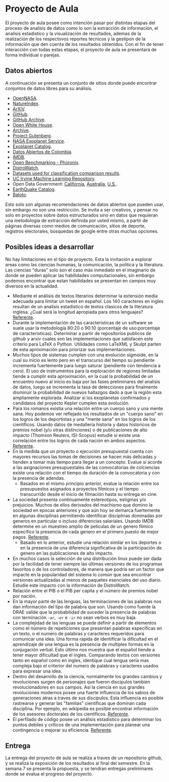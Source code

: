# Proyecto de Aula  

El proyecto de aula posee como intención pasar por distintas etapas del proceso de analisis de datos como lo son la extracción de información, el analisis estadistico y la visualización de resultados, ademas de la realización de los respectovos reportes técnicos y la gestipon de la información que den cuenta de los resultados obtenidos. Con el fin de tener interacción con todas estas etapas, el proyecto de aula se presentará de forma individual o parejas.  

## Datos abiertos  

A continuación se presenta un conjunto de sitios donde puede encontrar conjuntos de datos libres para su análisis.  

+ [OpenNASA](https://open.nasa.gov/).  
+ [NatureIndex](http://www.natureindex.com/).  
+ [ArXiV](https://arxiv.org/).  
+ [GitHub](https://github.com/).  
+ [GitHub Archive](https://www.githubarchive.org/).  
+ [Open White House](https://open.whitehouse.gov/).  
+ [Archive](https://archive.org/).  
+ [Project Gutenberg](https://www.gutenberg.org/wiki/Main_Page).  
+ [NASA Exoplanet Service](http://exoplanetarchive.ipac.caltech.edu/).  
+ [Exoplanet Catalog](http://exoplanet.eu/catalog/).  
+ [Datos Abiertos de Colombia](https://www.datos.gov.co/).  
+ [IMDB](http://www.imdb.com/).  
+ [Open Benchmarking - Phoronix](http://openbenchmarking.org/).  
+ [DistroWatch](https://distrowatch.com/).  
+ [Datasets used for classification comparison results](http://www.fizyka.umk.pl/kis/projects/datasets.html).  
+ [UC Irvine Machine Learning Repository](https://archive.ics.uci.edu/ml/index.html).  
+ Open Data Government: [California](http://data.ca.gov/), [Australia](http://data.gov.au/), [U.S.](https://www.data.gov/).  
+ [EarthQuake Catalog](http://earthquake.usgs.gov/earthquakes/search/).   
+ [Baloto](http://www.baloto.com/filtro-historico-de-resultados.php).  

Esto solo son algunas recomendaciones de datos abiertos que pueden usar, sin embargo no son una restricción. Se invita a ser creativos, y pensar no solo en proyectos sobre datos estructurados sino en datos que requieran una
metodología de extracción definida por usted mismo, a partir de páginas diversas como medios de comunicación, sitios de deporte, registros electorales, búsquedas de google entre otras muchas opciones.

## Posibles ideas a desarrollar

No hay limitaciones en el tipo de proyecto. Esta la invitación a explorar areas como las ciencias humanas, la comunicación, la politica y la literatura. Las ciencias "duras" solo son el caso más inmediato en el imaginario de donde se pueden aplicar las habilidades computacionales, sin embargo podemos encontrar que estan habilidades se presentan en campos muy diversos en la actualidad.  

+ Mediante el análisis de textos literarios determinar la extensión media adecuada para limitar un tweet en español. Los 140 caracteres en ingles resultan de un analisis estadistico de textos clasicos de la literatura inglesa. ¿Cual será la longitud apropiada para otros lenguajes? [Referente](http://chinese.stackexchange.com/questions/13239/thought-experiment-twitter-character-limits).  
+ Durante la implementación de las caracteristicas de un software se suele usar la metodología 80:20 o 90:10 (porcentaje de uso:porcentaje de caracteristicas). Determinar a partir de repositorios publicos de github y arxiv cuales son las implementaciones que satisfacen este criterio para LaTeX o Python. Utilidades como LaTeXML y Skulpt parten de esta aproximación para priorizar sus implementaciones.  
+ Muchos tipos de sistemas cumplen con una evolución sigmoide, en la cual su inicio es lento pero en el transcurso del tiempo su pendiente incrementa fuertemente para luego saturar (pendiente con tendencia a cero). El uso de instrumentos para la exploración de regiones limitadas tiende a cumplir esta aproximación, en la cual la probabilidad de un encuentro nuevo al inicio es baja por las fases preliminares del analisis de datos, luego se incrementa la tasa de detecciones para finalmente disminuir la probabilidad de nuevos hallazgos dado a que la región esta ampliamente explorada. Analizar si los exoplanetas confirmados y candidatos del proyecto Kepler cumplen esta evolución.  
+ Para los romanos existia una relación entre un cuerpo sano y una mente sana. Hoy podemos ver reflejado los resultados de un "cuerpo sano" en los logros de los deportistas y una "mente sana" en los logros de los científicos. Usando datos de medallería historia y datos historicos de premios nobel (y/u otras distinciones) o de publicaciones de alto impacto (Thomson Reuters, ISI-Scopus) estudie si existe una correlación entre los logros de cada nación en ambos aspectos. [Referente](https://www.authorea.com/users/8850/articles/123654/_show_article).  
+ En la medida que un proyecto o ejecución presupuestal cuenta con mayores recursos las tomas de decisiones se hacen más delicadas y tienden a tomar más tiempo para llegar a un concepto. Evalue si acorde a las asignaciones presupuestales de las convocatorias de colciencias existe una relación con el tiempo de duración de la convocatoria y con la presencia de adendas.  
    + Basados en el mismo principio anterior, evalue la relación entre los presupuestos asignados a proyectos filmicos y el tiempo transcurrido desde el inicio de filmación hasta su entrega en cine.  
+ La sociedad presenta continuamente estereotipos, estigmas y/o prejuicios. Muchos de ellos derivados del machismo que domino la sociedad en epocas anteriores y que aún hoy se demarca fuertemente en algunas disciplinas permitiendo identificar disciplinas dominadas por generos en particular o incluso diferencias salariales. Usando IMDB determine en un muestreo amplio de peliculas de un genero filmico especifico la presencia de cada genero en el primero puesto de mejor pagos. [Referente](http://minimaxir.com/2016/04/movie-gender/).  
    + Basado en lo anterior, estudie una relación similar en los deportes o en la presencia de una diferencia significativa de la participación de genero en las publicaciones de alto impacto.  
+ En muchos casos la selección de una distribución linux puede ser dada por la facilidad de tener siempre las últimas versiones de los programas favoritos o de los controladores, de manera que podría ser un factor que impacte en la popularidad del sistema lo común que sea encontrar versiones actualizadas al menos de paquetes esenciales del uso diario. Estudie este impacto con la información de DistroWatch.  
+ Relación entre el PIB o el PIB per capita y el número de premios nobel por nación.  
+ En la mayor parte de las lenguas, las terminaciones de las palabras nos dan información del tipo de palabra que son. Usando como fuente la DRAE valide que la probabilidad de suceder la presencia de palabras con terminación `-ar`, `-er` e `-ir` no sean verbos es muy baja.  
+ La complejidad de las lenguas se puede definir a partir de elementos como el número de repeticiones que presentan palabras especificas en un texto, o el numero de palabras y caracteres requeridos para comunicar una idea. Una forma rapida de identificar la dificultad en el aprendizaje de una lengua es la presencia de multiples formas en la conjugación verbal. Esto último nos muestra que el español tiende a tener mayor dificultad que el ingles. Comparando textos con versiones tanto en español como en ingles, identique cual lengua sería mas compleja bajo el criterior del numero de palabras y caracteres usados para expresar una idea.  
+ Dentro del desarrollo de la ciencia, normalmente los grandes cambios y revoluciones surgen de personajes que fueron discipulos tambien revolucionadores en sus campos. Así la ciencia en sus grandes revoluciones modernos posee una fuerte influencia de los sabios de generaciones atras a traves de sus discipulos. Esta influencia es posible rastrearse y generar las "familias" científicas que dominan cada disciplina. Por ejemplo, en wikipedia es posible encontrar información de los asesores doctorales de los científicos. [Referente](http://www.nature.com/news/majority-of-mathematicians-hail-from-just-24-scientific-families-1.20491).  
+ El perfilado de código posee un análisis estadistico para determinar los puntos debiles y críticos de una implementación para planear una contingencia o mejorar su eficiencia. [Referente](https://nylas.com/blog/performance).  

## Entrega

La entrega del proyecto de aula se realiza a traves de un repositorio github, y se realiza la exposición de los resultados al final del semestre. En la semana 7 se presenta la propuesta, y se tendran entregas preliminares donde se evalua el progreso del proyecto.
